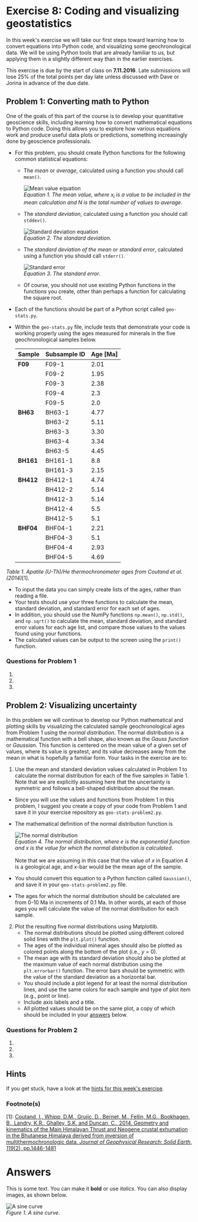 # Exercise 8: Coding and visualizing geostatistics
In this week's exercise we will take our first steps toward learning how to convert equations into Python code, and visualizing some geochronological data.
We will be using Python tools that are already familiar to us, but applying them in a slightly different way than in the earlier exercises.

This exercise is due by the start of class on **7.11.2016**.
Late submissions will lose 25% of the total points per day late unless discussed with Dave or Jorina in advance of the due date.

## Problem 1: Converting math to Python
One of the goals of this part of the course is to develop your quantitative geoscience skills, including learning how to convert mathematical equations to Python code.
Doing this allows you to explore how various equations work and produce useful data plots or predictions, something increasingly done by geoscience professionals.

- For this problem, you should create Python functions for the following common statistical equations:
  - The *mean* or *average*, calculated using a function you should call `mean()`.
  
    ![Mean value equation](Images/mean.png)<br/>
*Equation 1. The mean value, where x<sub>i</sub> is a value to be included in the mean calculation and N is the total number of values to average*.
  - The *standard deviation*, calculated using a function you should call `stddev()`.

    ![Standard deviation equation](Images/standard-deviation.png)<br/>
*Equation 2. The standard deviation*.
  - The *standard deviation of the mean* or *standard error*, calculated using a function you should call `stderr()`.

    ![Standard error](Images/standard-error.png)<br/>
*Equation 3. The standard error*.
  - Of course, you should not use existing Python functions in the functions you create, other than perhaps a function for calculating the square root.
- Each of the functions should be part of a Python script called `geo-stats.py`.
- Within the `geo-stats.py` file, include tests that demonstrate your code is working properly using the ages measured for minerals in the five geochronological samples below.

    | Sample    | Subsample ID | Age [Ma] | 
    | --------- | ------------ | -------- |
    | **F09**   | F09-1        | 2.01     |
    |           | F09-2        | 1.95     |
    |           | F09-3        | 2.38     |
    |           | F09-4        | 2.3      |
    |           | F09-5        | 2.0      |
    | **BH63**  | BH63-1       | 4.77     |
    |           | BH63-2       | 5.11     |
    |           | BH63-3       | 3.30     |
    |           | BH63-4       | 3.34     |
    |           | BH63-5       | 4.45     |
    | **BH161** | BH161-1      | 8.8      |
    |           | BH161-3      | 2.15     |
    | **BH412** | BH412-1      | 4.74     |
    |           | BH412-2      | 5.14     |
    |           | BH412-3      | 5.14     |
    |           | BH412-4      | 5.5      |
    |           | BH412-5      | 5.1      |
    | **BHF04** | BHF04-1      | 2.21     |
    |           | BHF04-3      | 5.1      |
    |           | BHF04-4      | 2.93     |
    |           | BHF04-5      | 4.69     |<br/>
*Table 1. Apatite (U-Th)/He thermochronometer ages from Coutand et al. (2014)*[1].
  - To input the data you can simply create lists of the ages, rather than reading a file.
  - Your tests should use your three functions to calculate the mean, standard deviation, and standard error for each set of ages.
  - In addition, you should use the NumPy functions `np.mean()`, `np.std()`, and `np.sqrt()` to calculate the mean, standard deviation, and standard error values for each age list, and compare those values to the values found using your functions.
  - The calculated values can be output to the screen using the `print()` function.

### Questions for Problem 1
1. 
2. 
3. 

## Problem 2: Visualizing uncertainty
In this problem we will continue to develop our Python mathematical and plotting skills by visualizing the calculated sample geochronological ages from Problem 1 using the *normal distribution*.
The normal distribution is a mathematical function with a bell shape, also known as the *Gauss function* or *Gaussian*.
This function is centered on the mean value of a given set of values, where its value is greatest, and its value decreases away from the mean in what is hopefully a familiar form.
Your tasks in the exercise are to:

1. Use the mean and standard deviation values calculated in Problem 1 to calculate the normal distribution for each of the five samples in Table 1.
Note that we are explicitly assuming here that the uncertainty is symmetric and follows a bell-shaped distribution about the mean.
  - Since you will use the values and functions from Problem 1 in this problem, I suggest you create a copy of your code from Problem 1 and save it in your exercise repository as `geo-stats-problem2.py`.
  - The mathematical definition of the normal distribution function is

    ![The normal distribution](Images/normal-distribution.png)<br/>
    *Equation 4. The normal distribution, where e is the exponential function and x is the value for which the normal distribution is calculated*.<br/><br/>
Note that we are assuming in this case that the value of *x* in Equation 4 is a geological age, and *x*-bar would be the mean age of the sample.
  - You should convert this equation to a Python function called `Gaussian()`, and save it in your `geo-stats-problem2.py` file.
  - The ages for which the normal distribution should be calculated are from 0-10 Ma in increments of 0.1 Ma.
  In other words, at each of those ages you will calculate the value of the normal distribution for each sample.
2. Plot the resulting five normal distributions using Matplotlib.
    - The normal distributions should be plotted using different colored solid lines with the `plt.plot()` function.
    - The ages of the individual mineral ages should also be plotted as colored points along the bottom of the plot (i.e., *y* = 0).
    - The mean age with its standard deviation should also be plotted at the maximum value of each normal distribution using the `plt.errorbar()` function.
    The error bars should be symmetric with the value of the standard deviation as a horizontal bar.
    - You should include a plot legend for at least the normal distribution lines, and use the same colors for each sample and type of plot item (e.g., point or line).
    - Include axis labels and a title.
    - All plotted values should be on the same plot, a copy of which should be included in your [answers](#answers) below.

### Questions for Problem 2
1. 
2. 
3. 

## Hints
If you get stuck, have a look at the [hints for this week's exercise](https://github.com/Intro-Quantitative-Geology/Lesson-8-Basic-geostatistics/blob/master/Lesson/hints.md).

### Footnote(s)
[1]: [Coutand, I., Whipp, D.M., Grujic, D., Bernet, M., Fellin, M.G., Bookhagen, B., Landry, K.R., Ghalley, S.K. and Duncan, C., 2014. Geometry and kinematics of the Main Himalayan Thrust and Neogene crustal exhumation in the Bhutanese Himalaya derived from inversion of multithermochronologic data. *Journal of Geophysical Research: Solid Earth*, *119*(2), pp.1446-1481](https://dx.doi.org/10.1002/2013JB010891)

# Answers
This is some text.
You can make it **bold** or use *italics*.
You can also display images, as shown below.

![A sine curve](Images/sine-curve.png)<br/>
*Figure 1. A sine curve*.
